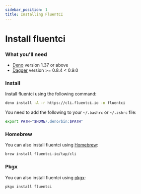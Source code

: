 ```yaml
---
sidebar_position: 1
title: Installing FluentCI
---
```


# Install fluentci

### What you'll need

- [Deno](https://deno.land/) version 1.37 or above
- [Dagger](https://dagger.io/) version >= 0.8.4 < 0.9.0
 

### Install

Install fluentci using the following command:
```bash
deno install -A -r https://cli.fluentci.io -n fluentci
```

You need to add the following to your `~/.bashrc` or `~/.zshrc` file:
```bash
export PATH="$HOME/.deno/bin:$PATH"
```

### Homebrew

You can also install fluentci using [Homebrew](https://brew.sh/):
```bash
brew install fluentci-io/tap/cli
```

### Pkgx

You can also install fluentci using [pkgx](https://pkgx.sh):
```bash
pkgx install fluentci
```